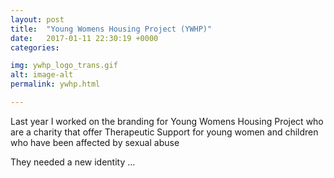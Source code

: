 ```yaml
---
layout: post
title:  "Young Womens Housing Project (YWHP)"
date:   2017-01-11 22:30:19 +0000
categories: 

img: ywhp_logo_trans.gif
alt: image-alt
permalink: ywhp.html

---
```


Last year I worked on the branding for Young Womens Housing Project who are a charity that offer Therapeutic Support for young women and children who have been affected by sexual abuse

They needed a new identity ...